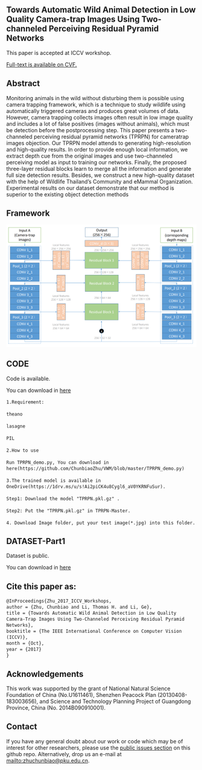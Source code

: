 ## Towards Automatic Wild Animal Detection in Low Quality Camera-trap Images Using Two-channeled Perceiving Residual Pyramid Networks

This paper is accepted at ICCV workshop.

[Full-text is available on CVF.](http://openaccess.thecvf.com/content_ICCV_2017_workshops/papers/w41/Zhu_Towards_Automatic_Wild_ICCV_2017_paper.pdf)

## Abstract

Monitoring animals in the wild without disturbing them
is possible using camera trapping framework, which is a
technique to study wildlife using automatically triggered
cameras and produces great volumes of data. However,
camera trapping collects images often result in low image
quality and includes a lot of false positives (images
without animals), which must be detection before the postprocessing
step. This paper presents a two-channeled perceiving
residual pyramid networks (TPRPN) for cameratrap
images objection. Our TPRPN model attends to generating
high-resolution and high-quality results. In order
to provide enough local information, we extract depth cue
from the original images and use two-channeled perceiving
model as input to training our networks. Finally, the
proposed three-layer residual blocks learn to merge all the
information and generate full size detection results. Besides,
we construct a new high-quality dataset with the help
of Wildlife Thailand’s Community and eMammal Organization.
Experimental results on our dataset demonstrate that
our method is superior to the existing object detection methods


## Framework
![QFramework saliency detection](https://github.com/ChunbiaoZhu/VWM/blob/master/framework.png)

## CODE

Code is available.

You can download in [here](https://github.com/ChunbiaoZhu/VWM/)


    1.Requirement:

    theano

    lasagne

    PIL 

    2.How to use
    
    Run TPRPN_demo.py, You can download in here(https://github.com/ChunbiaoZhu/VWM/blob/master/TPRPN_demo.py)

    3.The trained model is available in OneDrive(https://1drv.ms/u/s!Ai2piCK4u8Cygl6_aV0YKRNFuSur).

    Step1: Download the model "TPRPN.pkl.gz" .

    Step2: Put the "TPRPN.pkl.gz" in TPRPN-Master.
    
    4. Download Image folder, put your test image(*.jpg) into this folder.


## DATASET-Part1

Dataset is public.

You can download in [here](https://github.com/ChunbiaoZhu/VWM/blob/master/VWM-DATASET-Part1.zip)

## Cite this paper as:

    @InProceedings{Zhu_2017_ICCV_Workshops,
    author = {Zhu, Chunbiao and Li, Thomas H. and Li, Ge},
    title = {Towards Automatic Wild Animal Detection in Low Quality Camera-Trap Images Using Two-Channeled Perceiving Residual Pyramid Networks},
    booktitle = {The IEEE International Conference on Computer Vision (ICCV)},
    month = {Oct},
    year = {2017}
    }


## Acknowledgements

This work was supported by the grant of National Natural Science Foundation of China (No.U1611461), Shenzhen Peacock Plan (20130408-183003656), and Science and Technology Planning Project of Guangdong Province, China (No. 2014B090910001).


## Contact

If you have any general doubt about our work or code which may be of interest for other researchers, please use the [public issues section](https://github.com/ChunbiaoZhu/VWM/issues) on this github repo. Alternatively, drop us an e-mail at <mailto:zhuchunbiao@pku.edu.cn>.


